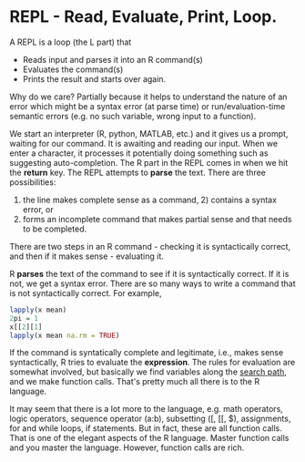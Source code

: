 #

# REPL - Read, Evaluate, Print, Loop.

A REPL is a  loop (the L part) that 
+ Reads input and parses it into an R command(s) 
+ Evaluates the command(s)
+ Prints the result 
and starts over again.

Why do we care? Partially because it helps to understand the nature of an error
which might be a syntax error (at parse time) or run/evaluation-time semantic errors
(e.g. no such variable, wrong input to a function).


We start an interpreter (R, python, MATLAB, etc.)
and it gives us a prompt, waiting for our command.
It is awaiting and reading our input.
When we enter a character, it processes it potentially doing something such as suggesting
auto-completion.
The R part in the REPL comes in when we hit the **return** key.
The REPL attempts to **parse** the text.
There are three possibilities: 
1) the line makes complete sense as a command, 2) contains a syntax error, or 
3) forms an incomplete command that makes partial sense and that needs to be completed.

There are two steps in an R command - checking it is syntactically correct,
and then if it makes sense - evaluating it.

R **parses** the text of the command to see if it is syntactically correct.
If it is not, we get a syntax error.
There are so many ways to write a command that is not syntactically correct.
For example,
```r
lapply(x mean)
2pi = 1
x[[2][1]
lapply(x mean na.rm = TRUE)
```


If the command is syntatically complete and legitimate, i.e., makes sense syntactically, R tries to
evaluate the **expression**.
The rules for evaluation are somewhat involved, but 
basically we find variables along the [search path](SearchPath.md),
and we make function calls.
That's pretty much all there is to the R language.

It may seem that there is a lot more to the language, e.g.  math operators, logic operators,
sequence operator (a:b), subsetting
([, [[, $), assignments, for and while loops, if statements.  But in fact, these are all function calls.  That is one of the elegant aspects of the R language. Master function calls and you master the language. However, function calls are rich.





